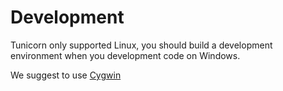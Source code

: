 # Development

Tunicorn only supported Linux, you should build a development environment when 
 you development code on Windows.
 
 We suggest to use [Cygwin](https://cygwin.com/index.html)
